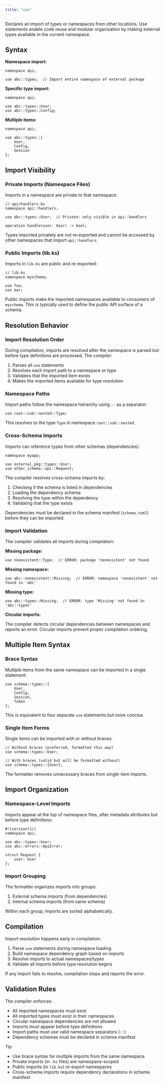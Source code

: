 ```yaml
---
title: "use"
---
```


Declares an import of types or namespaces from other locations. Use statements enable code reuse and modular organization by making external types available in the current namespace.

## Syntax

**Namespace import:**

```kintsu
namespace api;

use abc::types;  // Import entire namespace of external package
```

**Specific type import:**

```kintsu
namespace api;

use abc::types::User;
use abc::types::Config;
```

**Multiple items:**

```kintsu
namespace api;

use abc::types::{
    User,
    Config,
    Session
};
```

## Import Visibility

### Private Imports (Namespace Files)

Imports in a namespace are private to that namespace:

```kintsu
// api/handlers.ks
namespace api::handlers;

use abc::types::User;  // Private: only visible in api::handlers

operation handle(user: User) -> bool;
```

Types imported privately are not re-exported and cannot be accessed by other namespaces that import `api::handlers`.

### Public Imports (lib.ks)

Imports in `lib.ks` are public and re-exported:

```kintsu
// lib.ks
namespace myschema;

use foo;
use bar;
```

Public imports make the imported namespaces available to consumers of `myschema`. This is typically used to define the public API surface of a schema.

## Resolution Behavior

### Import Resolution Order

During compilation, imports are resolved after the namespace is parsed but before type definitions are processed. The compiler:

1. Parses all `use` statements
2. Resolves each import path to a namespace or type
3. Validates that the imported item exists
4. Makes the imported items available for type resolution

### Namespace Paths

Import paths follow the namespace hierarchy using `::` as a separator:

```kintsu
use root::sub::nested::Type;
```

This resolves to the type `Type` in namespace `root::sub::nested`.

### Cross-Schema Imports

Imports can reference types from other schemas (dependencies):

```kintsu
namespace myapp;

use external_pkg::types::User;
use other_schema::api::Request;
```

The compiler resolves cross-schema imports by:

1. Checking if the schema is listed in dependencies
2. Loading the dependency schema
3. Resolving the type within the dependency
4. Validating that the type exists

Dependencies must be declared in the schema manifest (`schema.toml`) before they can be imported.

### Import Validation

The compiler validates all imports during compilation:

**Missing package:**

```kintsu
use nonexistent::Type;  // ERROR: package 'nonexistent' not found
```

**Missing namespace:**

```kintsu
use abc::nonexistent::Missing;  // ERROR: namespace 'nonexistent' not found in 'abc'
```

**Missing type:**

```kintsu
use abc::types::Missing;  // ERROR: type 'Missing' not found in 'abc::types'
```

**Circular imports:**

The compiler detects circular dependencies between namespaces and reports an error. Circular imports prevent proper compilation ordering.

## Multiple Item Syntax

### Brace Syntax

Multiple items from the same namespace can be imported in a single statement:

```kintsu
use schema::types::{
    User,
    Config,
    Session,
    Token
};
```

This is equivalent to four separate `use` statements but more concise.

### Single Item Forms

Single items can be imported with or without braces:

```kintsu
// Without braces (preferred, formatted this way)
use schema::types::User;

// With braces (valid but will be formatted without)
use schema::types::{User};
```

The formatter removes unnecessary braces from single-item imports.

## Import Organization

### Namespace-Level Imports

Imports appear at the top of namespace files, after metadata attributes but before type definitions:

```kintsu
#![version(1)]
namespace api;

use abc::types::User;
use abc::errors::ApiError;

struct Request {
    user: User
};
```

### Import Grouping

The formatter organizes imports into groups:

1. External schema imports (from dependencies)
2. Internal schema imports (from same schema)

Within each group, imports are sorted alphabetically.

## Compilation

Import resolution happens early in compilation:

1. Parse `use` statements during namespace loading
2. Build namespace dependency graph based on imports
3. Resolve imports to actual namespaces/types
4. Validate all imports before type resolution begins

If any import fails to resolve, compilation stops and reports the error.

## Validation Rules

The compiler enforces:

- All imported namespaces must exist
- All imported types must exist in their namespaces
- Circular namespace dependencies are not allowed
- Imports must appear before type definitions
- Import paths must use valid namespace separators (`::`)
- Dependency schemas must be declared in schema manifest

> [!TIP]
>
> - Use brace syntax for multiple imports from the same namespace
> - Private imports (in `.ks` files) are namespace-scoped
> - Public imports (in `lib.ks`) re-export namespaces
> - Cross-schema imports require dependency declarations in schema manifest
